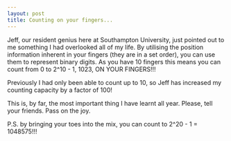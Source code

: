 ```yaml
---
layout: post
title: Counting on your fingers...
---
```

Jeff, our resident genius here at Southampton University, just pointed out to me something I had overlooked all of my life. By utilising the position information inherent in your fingers (they are in a set order), you can use them to represent binary digits. As you have 10 fingers this means you can count from 0 to 2^10 - 1, 1023, ON YOUR FINGERS!!!

Previously I had only been able to count up to 10, so Jeff has increased my counting capacity by a factor of 100!

This is, by far, the most important thing I have learnt all year. Please, tell your friends. Pass on the joy.

P.S. by bringing your toes into the mix, you can count to 2^20 - 1 = 1048575!!!<div class="blogger-post-footer"><img width='1' height='1' src='https://blogger.googleusercontent.com/tracker/6550447907550133610-9157180462321854244?l=www.secomputing.co.uk' alt='' /></div>